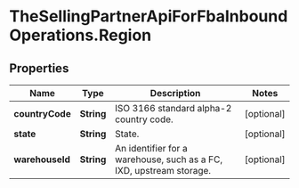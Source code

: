 # TheSellingPartnerApiForFbaInboundOperations.Region

## Properties
Name | Type | Description | Notes
------------ | ------------- | ------------- | -------------
**countryCode** | **String** | ISO 3166 standard alpha-2 country code. | [optional] 
**state** | **String** | State. | [optional] 
**warehouseId** | **String** | An identifier for a warehouse, such as a FC, IXD, upstream storage. | [optional] 



